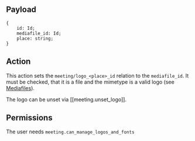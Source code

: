 ## Payload
```
{
    id: Id;
    mediafile_id: Id;
    place: string;
}
```

## Action
This action sets the `meeting/logo_<place>_id` relation to the `mediafile_id`. It must be checked, that it is a file and the mimetype is a valid logo (see [Mediafiles](https://github.com/OpenSlides/OpenSlides/wiki/Mediafiles)).

The logo can be unset via [[meeting.unset_logo]].

## Permissions
The user needs `meeting.can_manage_logos_and_fonts`
